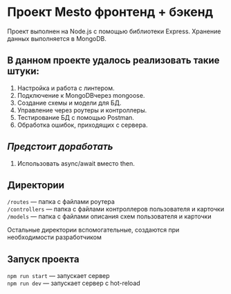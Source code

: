 # Проект Mesto фронтенд + бэкенд

Проект выполнен на Node.js с помощью библиотеки Express. 
Хранение данных выполняется в MongoDB.

## **В данном проекте удалось реализовать такие штуки:**

1. Настройка и работа с линтером.
2. Подключение к MongoDBчерез mongoose.
3. Создание схемы и модели для БД.
4. Управление через роутеры и контроллеры.
5. Тестирование БД с помощью Postman.
6. Обработка ошибок, приходящих с сервера.

## ***Предстоит доработать***
1. Использовать async/await вместо then.

## Директории

`/routes` — папка с файлами роутера  
`/controllers` — папка с файлами контроллеров пользователя и карточки   
`/models` — папка с файлами описания схем пользователя и карточки  
  
Остальные директории вспомогательные, создаются при необходимости разработчиком

## Запуск проекта

`npm run start` — запускает сервер   
`npm run dev` — запускает сервер с hot-reload

